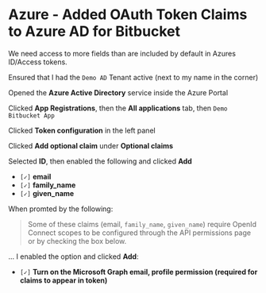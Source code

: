# Azure - Added OAuth Token Claims to Azure AD for Bitbucket

We need access to more fields than are included by default in Azures ID/Access tokens.

Ensured that I had the `Demo AD` Tenant active (next to my name in the corner)

Opened the **Azure Active Directory** service inside the Azure Portal

Clicked **App Registrations**, then the **All applications** tab, then `Demo Bitbucket App`

Clicked **Token configuration** in the left panel

Clicked **Add optional claim** under **Optional claims**

Selected **ID**, then enabled the following and clicked **Add**

* `[✓]` **email**
* `[✓]` **family_name**
* `[✓]` **given_name**

When promted by the following:

> Some of these claims (email, `family_name`, `given_name`) require OpenId Connect scopes
> to be configured through the API permissions page or by checking the box below.
> 

... I enabled the option and clicked **Add**:

* `[✓]` **Turn on the Microsoft Graph email, profile permission (required for claims to appear in token)**

